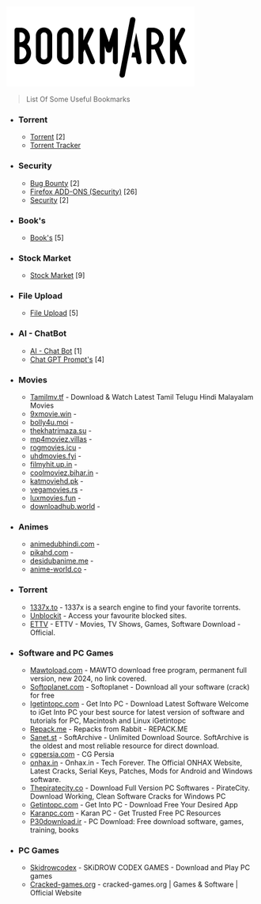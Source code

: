 ![Image of Yaktocat](https://github.com/RakeshKengale/Bookmark/blob/master/Images/Bookmark_Logo.png)
> List Of Some Useful Bookmarks 

- ### Torrent
   - [Torrent](https://github.com/RakeshKengale/Bookmark/blob/master/Index/Torrent.md) [2]
   - [Torrent Tracker](https://github.com/RakeshKengale/Bookmark/blob/master/Index/torrent_tracker.md)


- ### Security
  - [Bug Bounty](https://github.com/RakeshKengale/Bookmark/blob/master/Index/Bug_Bounty.md) [2]
  - [Firefox ADD-ONS (Security)](https://github.com/RakeshKengale/Bookmark/blob/master/Index/Firefox_ADD-ONS.md) [26]
  - [Security](https://github.com/RakeshKengale/Bookmark/blob/master/Index/Hacking.md) [2]

- ### Book's
  - [Book's](https://github.com/RakeshKengale/Bookmark/blob/master/Index/Books.md) [5]

- ### Stock Market
  - [Stock Market](https://github.com/RakeshKengale/Bookmark/blob/master/Index/Stock.md) [9]

- ### File Upload
  - [File Upload](https://github.com/RakeshKengale/Bookmark/blob/master/Index/Fileupload.md) [5]

- ### AI - ChatBot
  - [AI - Chat Bot](Index/ai_chatbot.md) [1]
  - [Chat GPT Prompt's](https://github.com/RakeshKengale/Bookmark/blob/master/Index/chat_gtp_prompts.md) [4]
  
- ### Movies
  - [Tamilmv.tf](https://www.1tamilmv.tf) - Download & Watch Latest Tamil Telugu Hindi Malayalam Movies
  - [9xmovie.win](https://9xmovie.win/) -
  - [bolly4u.moi](https://bolly4u.moi/) - 
  - [thekhatrimaza.su](https://thekhatrimaza.su) -
  - [mp4moviez.villas](https://www.mp4moviez.villas) -
  - [rogmovies.icu](https://rogmovies.icu/) -
  - [uhdmovies.fyi](https://uhdmovies.fyi) -
  - [filmyhit.up.in](https://www.filmyhit.up.in) -
  - [coolmoviez.bihar.in](https://www.coolmoviez.bihar.in) -
  - [katmoviehd.pk](https://katmoviehd.pk/) -
  - [vegamovies.rs](https://vegamovies.rs/) -
  - [luxmovies.fun](https://luxmovies.fun/) -
  - [downloadhub.world](https://www.downloadhub.world/) -
 
- ### Animes
  - [animedubhindi.com](https://www.animedubhindi.com/) - 
  - [pikahd.com](https://pikahd.com/) -
  - [desidubanime.me](https://www.desidubanime.me) -
  - [anime-world.co](https://anime-world.co/) -
  
- ### Torrent
  - [1337x.to](https://1337x.to) - 1337x is a search engine to find your favorite torrents.
  - [Unblockit](https://unblockit.bet) - Access your favourite blocked sites.
  - [ETTV](https://www.ettv.be/home/) - ETTV - Movies, TV Shows, Games, Software Download - Official.

    
- ### Software and PC Games
  - [Mawtoload.com](https://mawtoload.com/) - MAWTO download free program, permanent full version, new 2024, no link covered.
  - [Softoplanet.com](https://softoplanet.com/) - Softoplanet - Download all your software (crack) for free
  - [Igetintopc.com](https://igetintopc.com/) - Get Into PC - Download Latest Software Welcome to iGet Into PC your best source for latest version of software and tutorials for PC, Macintosh and Linux iGetintopc
  - [Repack.me](https://repack.me/) - Repacks from Rabbit - REPACK.ME
  - [Sanet.st](https://sanet.st/full/) - SoftArchive - Unlimited Download Source. SoftArchive is the oldest and most reliable resource for direct download.
  - [cgpersia.com](https://cgpersia.com/) - CG Persia
  - [onhax.in](https://onhax.in/) - Onhax.in - Tech Forever. The Official ONHAX Website, Latest Cracks, Serial Keys, Patches, Mods for Android and Windows software. 
  - [Thepiratecity.co](https://www.thepiratecity.co/posts/) - Download Full Version PC Softwares - PirateCity. Download Working, Clean Software Cracks for Windows PC
  - [Getintopc.com](https://getintopc.com/) - Get Into PC - Download Free Your Desired App
  - [Karanpc.com](https://karanpc.com/) - Karan PC - Get Trusted Free PC Resources
  - [P30download.ir](https://p30download.ir/) - PC Download: Free download software, games, training, books
  
- ### PC Games
  - [Skidrowcodex](https://www.skidrowcodex.net/) - SKiDROW CODEX GAMES - Download and Play PC games
  - [Cracked-games.org](https://cracked-games.org) - cracked-games.org | Games & Software | Official Website
